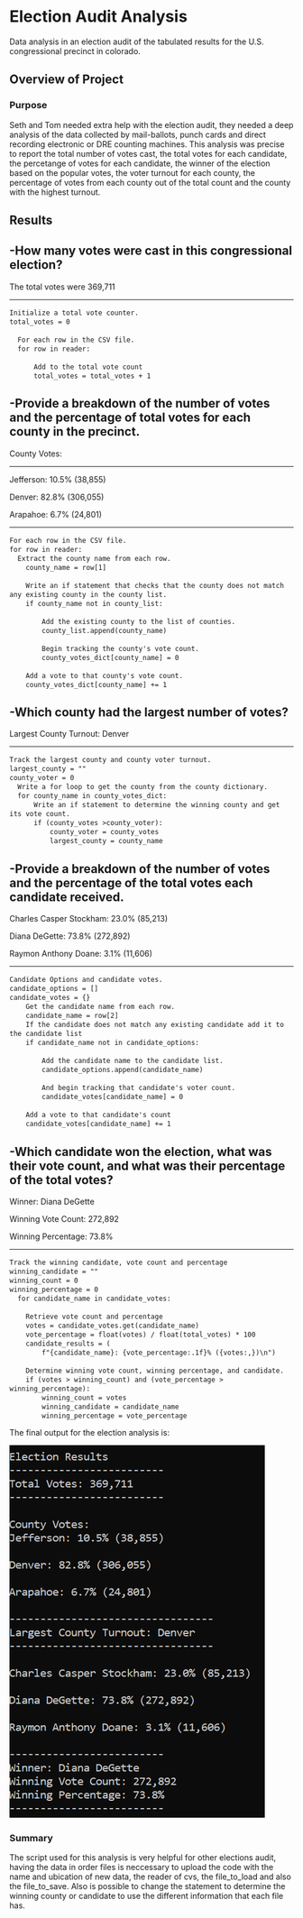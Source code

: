 # Election Audit Analysis
Data analysis in an election audit of the tabulated results for the U.S. congressional precinct in colorado.

## Overview of Project 
### Purpose 
Seth and Tom needed extra help with the election audit, they needed a deep analysis of the data collected by mail-ballots, punch cards and direct recording electronic or DRE counting machines. This analysis was precise to report the total number of votes cast, the total votes for each candidate, the percetange of votes for each candidate, the winner of the election based on the popular votes, the voter turnout for each county, the percentage of votes from each county out of the total count and the county with the highest turnout.

## Results 
-How many votes were cast in this congressional election?
-----------------------------
The total votes were 369,711
_____________________________________________________________________________________________________________
  
    Initialize a total vote counter.
    total_votes = 0
  
      For each row in the CSV file.
      for row in reader:

          Add to the total vote count
          total_votes = total_votes + 1

-Provide a breakdown of the number of votes and the percentage of total votes for each county in the precinct.
-----------------------------
County Votes:
___________________________________________________________________________________________________________
Jefferson: 10.5% (38,855)

Denver: 82.8% (306,055)

Arapahoe: 6.7% (24,801)
_____________________________________________________________________________________________________________
    
    For each row in the CSV file.
    for row in reader:
      Extract the county name from each row.
        county_name = row[1]
        
        Write an if statement that checks that the county does not match any existing county in the county list.
        if county_name not in county_list:

            Add the existing county to the list of counties.
            county_list.append(county_name)

            Begin tracking the county's vote count.
            county_votes_dict[county_name] = 0

        Add a vote to that county's vote count.
        county_votes_dict[county_name] += 1

-Which county had the largest number of votes?
-----------------------------
Largest County Turnout: Denver
___________________________________________________________________________________________________________
 
    Track the largest county and county voter turnout.
    largest_county = ""
    county_voter = 0
      Write a for loop to get the county from the county dictionary.
      for county_name in county_votes_dict:
          Write an if statement to determine the winning county and get its vote count.
          if (county_votes >county_voter):
              county_voter = county_votes
              largest_county = county_name

-Provide a breakdown of the number of votes and the percentage of the total votes each candidate received.
-----------------------------
Charles Casper Stockham: 23.0% (85,213)

Diana DeGette: 73.8% (272,892)

Raymon Anthony Doane: 3.1% (11,606)
___________________________________________________________________________________________________________

    Candidate Options and candidate votes.
    candidate_options = []
    candidate_votes = {}
        Get the candidate name from each row.
        candidate_name = row[2]
        If the candidate does not match any existing candidate add it to the candidate list
        if candidate_name not in candidate_options:

            Add the candidate name to the candidate list.
            candidate_options.append(candidate_name)

            And begin tracking that candidate's voter count.
            candidate_votes[candidate_name] = 0

        Add a vote to that candidate's count
        candidate_votes[candidate_name] += 1
        
-Which candidate won the election, what was their vote count, and what was their percentage of the total votes?
-----------------------------
Winner: Diana DeGette

Winning Vote Count: 272,892

Winning Percentage: 73.8%
___________________________________________________________________________________________________________

    Track the winning candidate, vote count and percentage
    winning_candidate = ""
    winning_count = 0
    winning_percentage = 0
      for candidate_name in candidate_votes:

        Retrieve vote count and percentage
        votes = candidate_votes.get(candidate_name)
        vote_percentage = float(votes) / float(total_votes) * 100
        candidate_results = (
            f"{candidate_name}: {vote_percentage:.1f}% ({votes:,})\n")

        Determine winning vote count, winning percentage, and candidate.
        if (votes > winning_count) and (vote_percentage > winning_percentage):
            winning_count = votes
            winning_candidate = candidate_name
            winning_percentage = vote_percentage
            
The final output for the election analysis is:

![election_results_analysis](Resources/election_results_analysis.png)

### Summary
The script used for this analysis is very helpful for other elections audit, having the data in order files is neccessary to upload the code with the name and ubication of new data, the reader of cvs, the file_to_load and also the file_to_save. Also is possible to change the statement to determine the winning county or candidate to use the different information that each file has.
